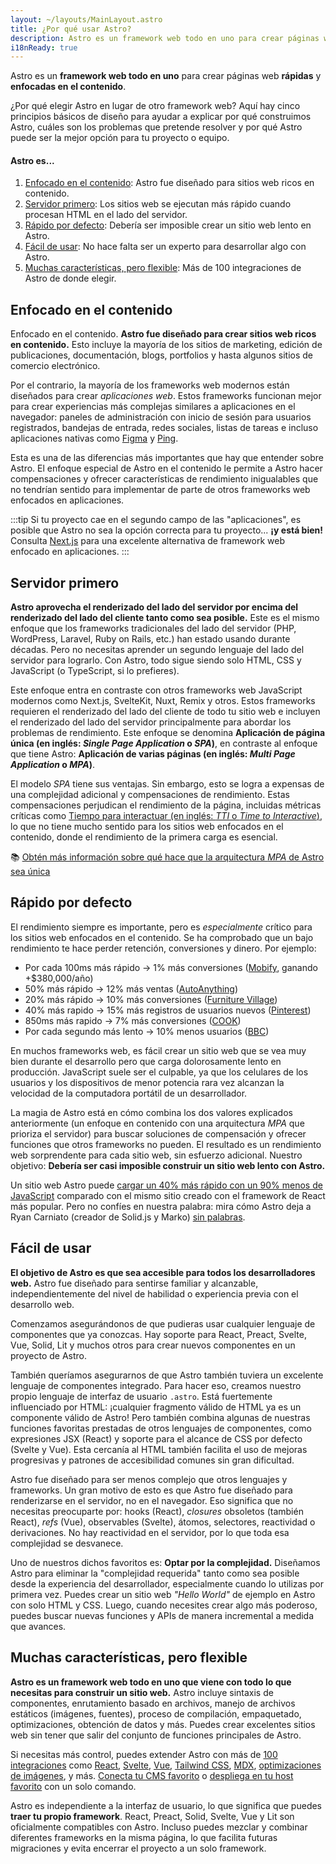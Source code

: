 ```yaml
---
layout: ~/layouts/MainLayout.astro
title: ¿Por qué usar Astro?
description: Astro es un framework web todo en uno para crear páginas web rápidas y enfocadas en el contenido. ¡Aprende más!
i18nReady: true
---
```


Astro es un **framework web todo en uno** para crear páginas web **rápidas** y **enfocadas en el contenido**.

¿Por qué elegir Astro en lugar de otro framework web? Aquí hay cinco principios básicos de diseño para ayudar a explicar por qué construimos Astro, cuáles son los problemas que pretende resolver y por qué Astro puede ser la mejor opción para tu proyecto o equipo.

#### Astro es...

1. [Enfocado en el contenido](#enfocado-en-el-contenido): Astro fue diseñado para sitios web ricos en contenido.
2. [Servidor primero](#servidor-primero): Los sitios web se ejecutan más rápido cuando procesan HTML en el lado del servidor.
3. [Rápido por defecto](#rápido-por-defecto): Debería ser imposible crear un sitio web lento en Astro.
4. [Fácil de usar](#fácil-de-usar): No hace falta ser un experto para desarrollar algo con Astro.
5. [Muchas características, pero flexible](#muchas-características-pero-flexible): Más de 100 integraciones de Astro de donde elegir.

## Enfocado en el contenido

Enfocado en el contenido. **Astro fue diseñado para crear sitios web ricos en contenido.** Esto incluye la mayoría de los sitios de marketing, edición de publicaciones, documentación, blogs, portfolios y hasta algunos sitios de comercio electrónico.

Por el contrario, la mayoría de los frameworks web modernos están diseñados para crear *aplicaciones web*. Estos frameworks funcionan mejor para crear experiencias más complejas similares a aplicaciones en el navegador: paneles de administración con inicio de sesión para usuarios registrados, bandejas de entrada, redes sociales, listas de tareas e incluso aplicaciones nativas como [Figma](https://figma.com/) y [Ping](https://ping.gg/).

Esta es una de las diferencias más importantes que hay que entender sobre Astro. El enfoque especial de Astro en el contenido le permite a Astro hacer compensaciones y ofrecer características de rendimiento inigualables que no tendrían sentido para implementar de parte de otros frameworks web enfocados en aplicaciones.

:::tip
Si tu proyecto cae en el segundo campo de las "aplicaciones", es posible que Astro no sea la opción correcta para tu proyecto... **¡y está bien!** Consulta [Next.js](https://nextjs.org/) para una excelente alternativa de framework web enfocado en aplicaciones.
:::

## Servidor primero

**Astro aprovecha el renderizado del lado del servidor por encima del renderizado del lado del cliente tanto como sea posible.** Este es el mismo enfoque que los frameworks tradicionales del lado del servidor (PHP, WordPress, Laravel, Ruby on Rails, etc.) han estado usando durante décadas. Pero no necesitas aprender un segundo lenguaje del lado del servidor para lograrlo. Con Astro, todo sigue siendo solo HTML, CSS y JavaScript (o TypeScript, si lo prefieres).

Este enfoque entra en contraste con otros frameworks web JavaScript modernos como Next.js, SvelteKit, Nuxt, Remix y otros. Estos frameworks requieren el renderizado del lado del cliente de todo tu sitio web e incluyen el renderizado del lado del servidor principalmente para abordar los problemas de rendimiento. Este enfoque se denomina **Aplicación de página única (en inglés: _Single Page Application_ o _SPA_)**, en contraste al enfoque que tiene Astro: **Aplicación de varias páginas (en inglés: _Multi Page Application_ o _MPA_)**.

El modelo _SPA_ tiene sus ventajas. Sin embargo, esto se logra a expensas de una complejidad adicional y compensaciones de rendimiento. Estas compensaciones perjudican el rendimiento de la página, incluidas métricas críticas como [Tiempo para interactuar (en inglés: _TTI_ o _Time to Interactive_)](https://web.dev/interactive/), lo que no tiene mucho sentido para los sitios web enfocados en el contenido, donde el rendimiento de la primera carga es esencial.

📚 [Obtén más información sobre qué hace que la arquitectura _MPA_ de Astro sea única](/es/concepts/mpa-vs-spa/)

## Rápido por defecto

El rendimiento siempre es importante, pero es *especialmente* crítico para los sitios web enfocados en el contenido. Se ha comprobado que un bajo rendimiento te hace perder retención, conversiones y dinero. Por ejemplo:

- Por cada 100ms más rápido → 1% más conversiones ([Mobify](https://web.dev/why-speed-matters/), ganando +$380,000/año)
- 50% más rápido → 12% más ventas ([AutoAnything](https://www.digitalcommerce360.com/2010/08/19/web-accelerator-revs-conversion-and-sales-autoanything/))
- 20% más rápido → 10% más conversiones ([Furniture Village](https://www.thinkwithgoogle.com/intl/en-gb/marketing-strategies/app-and-mobile/furniture-village-and-greenlight-slash-page-load-times-boosting-user-experience/))
- 40% más rapido → 15% más registros de usuarios nuevos ([Pinterest](https://medium.com/pinterest-engineering/driving-user-growth-with-performance-improvements-cfc50dafadd7))
- 850ms más rapido → 7% más conversiones ([COOK](https://web.dev/why-speed-matters/))
- Por cada segundo más lento → 10% menos usuarios ([BBC](https://www.creativebloq.com/features/how-the-bbc-builds-websites-that-scale))

En muchos frameworks web, es fácil crear un sitio web que se vea muy bien durante el desarrollo pero que carga dolorosamente lento en producción. JavaScript suele ser el culpable, ya que los celulares de los usuarios y los dispositivos de menor potencia rara vez alcanzan la velocidad de la computadora portátil de un desarrollador.

La magia de Astro está en cómo combina los dos valores explicados anteriormente (un enfoque en contenido con una arquitectura _MPA_ que prioriza el servidor) para buscar soluciones de compensación y ofrecer funciones que otros frameworks no pueden. El resultado es un rendimiento web sorprendente para cada sitio web, sin esfuerzo adicional. Nuestro objetivo: **Debería ser casi imposible construir un sitio web lento con Astro.**

Un sitio web Astro puede [cargar un 40% más rápido con un 90% menos de JavaScript](https://twitter.com/t3dotgg/status/1437195415439360003) comparado con el mismo sitio creado con el framework de React más popular. Pero no confíes en nuestra palabra: mira cómo Astro deja a Ryan Carniato (creador de Solid.js y Marko) [sin palabras](https://youtu.be/2ZEMb_H-LYE?t=8163).

## Fácil de usar

**El objetivo de Astro es que sea accesible para todos los desarrolladores web.** Astro fue diseñado para sentirse familiar y alcanzable, independientemente del nivel de habilidad o experiencia previa con el desarrollo web.

Comenzamos asegurándonos de que pudieras usar cualquier lenguaje de componentes que ya conozcas. Hay soporte para React, Preact, Svelte, Vue, Solid, Lit y muchos otros para crear nuevos componentes en un proyecto de Astro.

También queríamos asegurarnos de que Astro también tuviera un excelente lenguaje de componentes integrado. Para hacer eso, creamos nuestro propio lenguaje de interfaz de usuario `.astro`. Está fuertemente influenciado por HTML: ¡cualquier fragmento válido de HTML ya es un componente válido de Astro! Pero también combina algunas de nuestras funciones favoritas prestadas de otros lenguajes de componentes, como expresiones JSX (React) y soporte para el alcance de CSS por defecto (Svelte y Vue). Esta cercanía al HTML también facilita el uso de mejoras progresivas y patrones de accesibilidad comunes sin gran dificultad.

Astro fue diseñado para ser menos complejo que otros lenguajes y frameworks. Un gran motivo de esto es que Astro fue diseñado para renderizarse en el servidor, no en el navegador. Eso significa que no necesitas preocuparte por: hooks (React), _closures_ obsoletos (también React), _refs_ (Vue), observables (Svelte), átomos, selectores, reactividad o derivaciones. No hay reactividad en el servidor, por lo que toda esa complejidad se desvanece.

Uno de nuestros dichos favoritos es: **Optar por la complejidad.** Diseñamos Astro para eliminar la "complejidad requerida" tanto como sea posible desde la experiencia del desarrollador, especialmente cuando lo utilizas por primera vez. Puedes crear un sitio web _"Hello World"_ de ejemplo en Astro con solo HTML y CSS. Luego, cuando necesites crear algo más poderoso, puedes buscar nuevas funciones y APIs de manera incremental a medida que avances.

## Muchas características, pero flexible

**Astro es un framework web todo en uno que viene con todo lo que necesitas para construir un sitio web.** Astro incluye sintaxis de componentes, enrutamiento basado en archivos, manejo de archivos estáticos (imágenes, fuentes), proceso de compilación, empaquetado, optimizaciones, obtención de datos y más. Puedes crear excelentes sitios web sin tener que salir del conjunto de funciones principales de Astro.

Si necesitas más control, puedes extender Astro con más de [100 integraciones](https://astro.build/integrations/) como [React](https://www.npmjs.com/package/@astrojs/react), [Svelte](https://www.npmjs.com/package/@astrojs/svelte), [Vue](https://www.npmjs.com/package/@astrojs/vue), [Tailwind CSS](https://www.npmjs.com/package/@astrojs/tailwind), [MDX](https://www.npmjs.com/package/@astrojs/mdx), [optimizaciones de imágenes](https://www.npmjs.com/package/@astrojs/image), y más. [Conecta tu CMS favorito](https://astro.build/integrations/) o [despliega en tu host favorito](/es/guides/deploy/) con un solo comando.

Astro es independiente a la interfaz de usuario, lo que significa que puedes **traer tu propio framework**. React, Preact, Solid, Svelte, Vue y Lit son oficialmente compatibles con Astro. Incluso puedes mezclar y combinar diferentes frameworks en la misma página, lo que facilita futuras migraciones y evita encerrar el proyecto a un solo framework.
